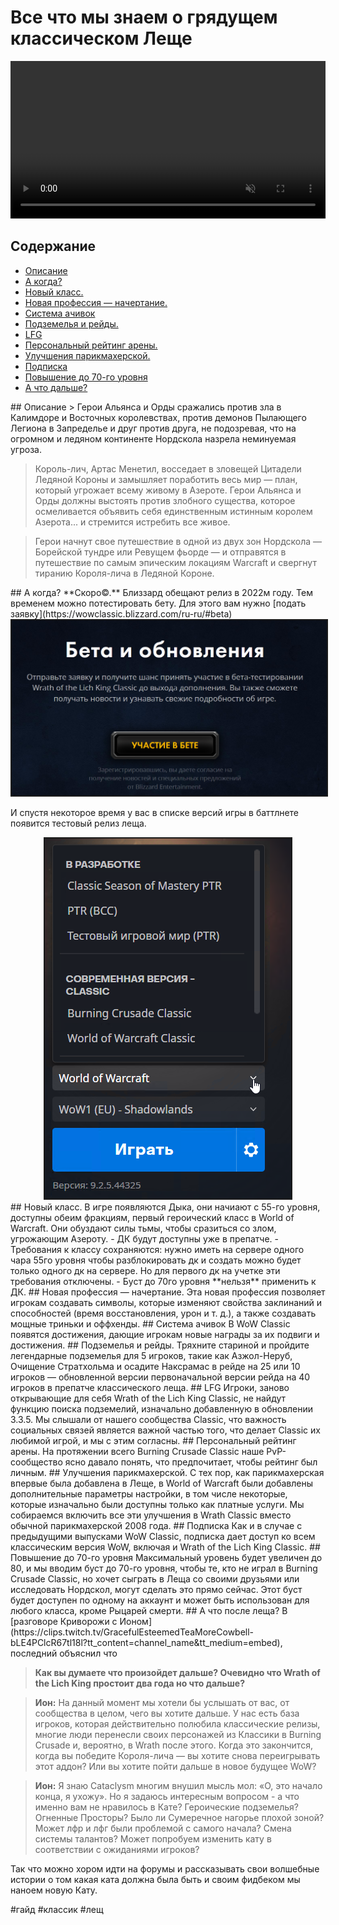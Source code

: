 # Все что мы знаем о грядущем классическом Леще 

<center>
<video autoplay muted loop  width="100%" id="myVideo">
	<source src="Guide-WotLK-00.mp4" type="video/mp4">
</video>
</center>

## Содержание
- [Описание](#description)
- [А когда?](#dates)
- [Новый класс.](#classes)
- [Новая профессия — начертание.](#professions)
- [Система ачивок](#achievements)
- [Подземелья и рейды.](#instances)
- [LFG](#lfg)
- [Персональный рейтинг арены.](#rating)
- [Улучшения парикмахерской.](#barbershop)
- [Подписка](#subscription)
- [Повышение до 70-го уровня](#levelboost)
- [А что дальше?](#whatnext)

<a name="description"/>  
## Описание
> Герои Альянса и Орды сражались против зла в Калимдоре и Восточных королевствах, против демонов Пылающего Легиона в Запределье и друг против друга, не подозревая, что на огромном и ледяном континенте Нордскола назрела неминуемая угроза.  

> Король-лич, Артас Менетил, восседает в зловещей Цитадели Ледяной Короны и замышляет поработить весь мир — план, который угрожает всему живому в Азероте. Герои Альянса и Орды должны выстоять против злобного существа, которое осмеливается объявить себя единственным истинным королем Азерота... и стремится истребить все живое.

> Герои начнут свое путешествие в одной из двух зон Нордскола — Борейской тундре или Ревущем фьорде — и отправятся в путешествие по самым эпическим локациям Warcraft и свергнут тиранию Короля-лича в Ледяной Короне.

<a name="dates"/>  
## А когда?
**Скоро©.** Близзард обещают релиз в 2022м году.  
Тем временем можно потестировать бету. Для этого вам нужно [подать заявку](https://wowclassic.blizzard.com/ru-ru/#beta)

<center>
<img src=https://raw.githubusercontent.com/MagicalCow/TrinkIT-News/main/Sources/Assets/Guide-WotLK/Guide-WotLK-Beta-OptIn.png float=center border=2>
</center>  

И спустя некоторое время у вас в списке версий игры в баттлнете появится тестовый релиз леща.

<center>
<img src=https://raw.githubusercontent.com/MagicalCow/TrinkIT-News/main/Sources/Assets/Guide-WotLK/Guide-WotLK-Beta-Launcher.png float=center border=2>
</center>  

<a name="classes"/>  
## Новый класс.
В игре появляются Дыка, они начиают с 55-го уровня, доступны обеим фракциям, первый героический класс в World of Warcraft. Они обуздают силы тьмы, чтобы сразиться со злом, угрожающим Азероту.
- ДК будут доступны уже в препатче.
- Требования к классу сохраняются: нужно иметь на сервере одного чара 55го уровня чтобы разблокировать дк и создать можно будет только одного дк на сервере. Но для первого дк на учетке эти требования отключены.
- Буст до 70го уровня **нельзя** применить к ДК.

<a name="professions"/>  
## Новая профессия — начертание.
Эта новая профессия позволяет игрокам создавать символы, которые изменяют свойства заклинаний и способностей (время восстановления, урон и т. д.), а также создавать мощные триньки и оффхенды.

<a name="achievemnts"/>  
## Система ачивок
В WoW Classic появятся достижения, дающие игрокам новые награды за их подвиги и достижения.

<a name="instances"/>  
## Подземелья и рейды.
Тряхните стариной и пройдите легендарные подземелья для 5 игроков, такие как Азжол-Неруб, Очищение Стратхольма и осадите Наксрамас в рейде на 25 или 10 игроков — обновленной версии первоначальной версии рейда на 40 игроков в препатче классического леща.

<a name="lfg"/>  
## LFG
Игроки, заново открывающие для себя Wrath of the Lich King Classic, не найдут функцию поиска подземелий, изначально добавленную в обновлении 3.3.5. Мы слышали от нашего сообщества Classic, что важность социальных связей является важной частью того, что делает Classic их любимой игрой, и мы с этим согласны.

<a name="rating"/>  
## Персональный рейтинг арены.
На протяжении всего Burning Crusade Classic наше PvP-сообщество ясно давало понять, что предпочитает, чтобы рейтинг был личным.

<a name="barbershop"/>  
## Улучшения парикмахерской.
С тех пор, как парикмахерская впервые была добавлена ​​в Леще, в World of Warcraft были добавлены дополнительные параметры настройки, в том числе некоторые, которые изначально были доступны только как платные услуги. Мы собираемся включить все эти улучшения в Wrath Classic вместо обычной парикмахерской 2008 года.

<a name="subscription"/>  
## Подписка
Как и в случае с предыдущими выпусками WoW Classic, подписка дает доступ ко всем классическим версия WoW, включая и Wrath of the Lich King Classic.

<a name="levelboost"/>  
## Повышение до 70-го уровня
Максимальный уровень будет увеличен до 80, и мы вводим буст до 70-го уровня, чтобы те, кто не играл в Burning Crusade Classic, но хочет сыграть в Леща со своими друзьями или исследовать Нордскол, могут сделать это прямо сейчас. Этот буст будет доступен по одному на аккаунт и может быть использован для любого класса, кроме Рыцарей смерти.

<a name="whatnext"/>  
## А что после леща?
В [разговоре Криворожи с Ионом](https://clips.twitch.tv/GracefulEsteemedTeaMoreCowbell-bLE4PClcR67tl18l?tt_content=channel_name&tt_medium=embed), последний объяснил что

> **Как вы думаете что произойдет дальше? Очевидно что Wrath of the Lich King простоит два года но что дальше?**

> **Ион:** На данный момент мы хотели бы услышать от вас, от сообщества в целом, чего вы хотите дальше. У нас есть база игроков, которая действительно полюбила классические релизы, многие люди перенесли своих персонажей из Классики в Burning Crusade и, вероятно, в Wrath после этого. Когда это закончится, когда вы победите Короля-лича — вы хотите снова переигрывать этот аддон? Или вы хотите пойти дальше в новое будущее WoW?

> **Ион:** Я знаю Cataclysm многим внушил мысль мол: «О, это начало конца, я ухожу». Но я задаюсь интересным вопросом - а что именно вам не нравилось в Кате? Героические подземелья? Огненные Просторы? Было ли Сумеречное нагорье плохой зоной? Может лфр и лфг были проблемой с самого начала? Смена системы талантов? Может попробуем изменить кату в соответствии с ожиданиями игроков?

Так что можно хором идти на форумы и рассказывать свои волшебные истории о том какая ката должна была быть и своим фидбеком мы наноем новую Кату.


#гайд #классик #лещ